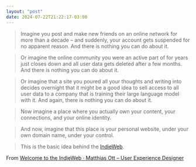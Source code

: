 ```yaml
---
layout: "post"
date: 2024-07-22T21:22:17-03:00
---
```


> Imagine you post and make new friends on an online network for more than a decade – and suddenly, your account gets suspended for no apparent reason. And there is nothing you can do about it.

> Or imagine the online community you were an active part of for years just closes down and all user data gets deleted after a few months. And there is nothing you can do about it.

> Or imagine that a site you poured all your thoughts and writing into decides overnight that it might be a good idea to sell access to all user data to a company that is training their large language model with it. And again, there is nothing you can do about it.

> Now imagine a place where you actually own your content, your connections, and your online identity.

> And now, imagine that this place is your personal website, under your own domain name, under your control.

> This is the basic idea behind the [IndieWeb](https://indieweb.org/).


From [Welcome to the IndieWeb · Matthias Ott – User Experience Designer](https://matthiasott.com/notes/welcome-to-the-indieweb)
